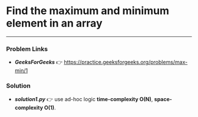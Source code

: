 # Find the maximum and minimum element in an array

---

### Problem Links
- **_GeeksForGeeks_** :point_right: https://practice.geeksforgeeks.org/problems/max-min/1

### Solution
- **_solution1.py_** :point_right: use ad-hoc logic **time-complexity O(N)**, **space-complexity O(1)**.
